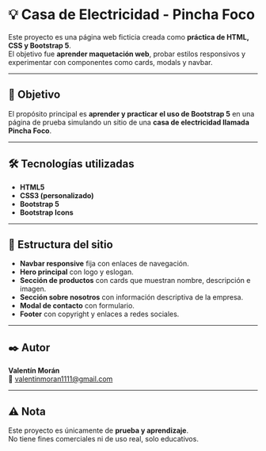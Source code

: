 # 💡 Casa de Electricidad - Pincha Foco

Este proyecto es una página web ficticia creada como **práctica de HTML, CSS y Bootstrap 5**.  
El objetivo fue **aprender maquetación web**, probar estilos responsivos y experimentar con componentes como cards, modals y navbar.  

---

## 🚀 Objetivo
El propósito principal es **aprender y practicar el uso de Bootstrap 5** en una página de prueba simulando un sitio de una **casa de electricidad llamada Pincha Foco**.  

---

## 🛠️ Tecnologías utilizadas
- **HTML5**
- **CSS3 (personalizado)**
- **Bootstrap 5**
- **Bootstrap Icons**

---

## 📂 Estructura del sitio
- **Navbar responsive** fija con enlaces de navegación.
- **Hero principal** con logo y eslogan.
- **Sección de productos** con cards que muestran nombre, descripción e imagen.
- **Sección sobre nosotros** con información descriptiva de la empresa.
- **Modal de contacto** con formulario.
- **Footer** con copyright y enlaces a redes sociales.



---

## ✒️ Autor
**Valentín Morán**  
📧 [valentinmoran1111@gmail.com](mailto:valentinmoran1111@gmail.com)

---

## ⚠️ Nota
Este proyecto es únicamente de **prueba y aprendizaje**.  
No tiene fines comerciales ni de uso real, solo educativos.
